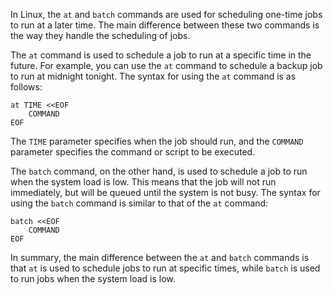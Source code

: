 In Linux, the `at` and `batch` commands are used for scheduling one-time jobs to run at a later time. The main difference between these two commands is the way they handle the scheduling of jobs.

The `at` command is used to schedule a job to run at a specific time in the future. For example, you can use the `at` command to schedule a backup job to run at midnight tonight. The syntax for using the `at` command is as follows:

```
at TIME <<EOF
    COMMAND
EOF
```

The `TIME` parameter specifies when the job should run, and the `COMMAND` parameter specifies the command or script to be executed.

The `batch` command, on the other hand, is used to schedule a job to run when the system load is low. This means that the job will not run immediately, but will be queued until the system is not busy. The syntax for using the `batch` command is similar to that of the `at` command:

```
batch <<EOF
    COMMAND
EOF
```

In summary, the main difference between the `at` and `batch` commands is that `at` is used to schedule jobs to run at specific times, while `batch` is used to run jobs when the system load is low.
